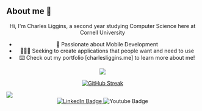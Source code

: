 
## About me 🦥
<p align="center">
  Hi, I'm Charles Liggins, a second year studying Computer Science here at Cornell University 
</p>
<ul align="center">
  <li>
     📲 Passionate about Mobile Development 
  </li>
  <li>
    🧑🏽‍💻 Seeking to create applications that people want and need to use
  </li>
  <li>
    ⌨️ Check out my portfolio [charlesliggins.me] to learn more about me!
  </li>
</ul>


<p align="center">
  <a href="https://skillicons.dev">
    <img src="https://skillicons.dev/icons?i=git,figma,swift,js,html,css,ts,python,tailwind,java,ocaml" />
  </a>
</p>

<p align="center">
  <a href="https://git.io/streak-stats"><img src="https://github-readme-streak-stats.herokuapp.com?user=xhether&theme=tokyonight" alt="GitHub Streak" /></a>
</p>

<img src="![](https://leetcard.jacoblin.cool/jacoblincool?font=Dancing_Script)" />
<div id="badges" align="center">
  <a href="https://www.linkedin.com/in/charles-liggins-31189b274/"> 
  <img src="https://img.shields.io/badge/LinkedIn-blue?style=for-the-badge&logo=linkedin&logoColor=white" alt="LinkedIn Badge"/>
  </a>
  <a href"https://www.youtube.com/@Xhetherr">
  <img src="https://img.shields.io/badge/YouTube-red?style=for-the-badge&logo=youtube&logoColor=white" alt="Youtube Badge"/>
  </a>
</div>
